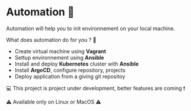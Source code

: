 # Automation :rocket:

Automation will help you to init environnement on your local machine.

What does automation do for you ? :carousel_horse:

 - Create virtual machine using **Vagrant**
 - Settup environnement using **Ansible**
 - Install and deploy **Kubernetes** cluster with **Ansible**
 - Install **ArgoCD**, configure repository, projects
 - Deploy application from a giving git repositoy


:computer: This project is project under development, better features are coming :exclamation:

:warning: Available only on Linux or MacOS :warning: